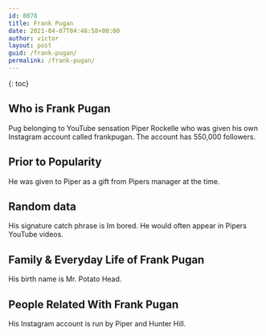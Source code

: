 ```yaml
---
id: 8078
title: Frank Pugan
date: 2021-04-07T04:48:58+00:00
author: victor
layout: post
guid: /frank-pugan/
permalink: /frank-pugan/
---
```



{: toc}


## Who is Frank Pugan



Pug belonging to YouTube sensation Piper Rockelle who was given his own Instagram account called frankpugan. The account has 550,000 followers.

                
                
                
## Prior to Popularity



He was given to Piper as a gift from Pipers manager at the time. 

                
                
                
## Random data



His signature catch phrase is Im bored. He would often appear in Pipers YouTube videos.

                
                
                
## Family & Everyday Life of Frank Pugan



His birth name is Mr. Potato Head.

                
                
                
## People Related With Frank Pugan



His Instagram account is run by Piper and Hunter Hill.

                
              
            
          
          
          
